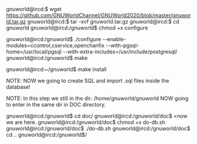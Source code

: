 gnuworld@ircd:$ wget https://github.com/GNUWorldChannel/GNUWorld2020/blob/master/gnuworld.tar.gz 
gnuworld@ircd:$ tar -xvf gnuworld.tar.gz 
gnuworld@ircd:$ cd gnuworld 
gnuworld@ircd:/gnuworld$ chmod +x configure

gnuworld@ircd:/gnuworld$ ./configure --enable-modules=ccontrol,cservice,openchanfix --with-pgsql-home=/usr/local/pgsql --with-extra-includes=/usr/include/postgresql/ 
gnuworld@ircd:/gnuworld$ make

gnuworld@ircd:~/gnuworld$ make install

 NOTE: NOW we going to create SQL and import .sql files inside the database!

 NOTE: In this step we still in the dir: /home/gnuworld/gnuworld NOW going to enter in the same dir in DOC directory.
 
gnuworld@ircd:/gnuworld$ cd doc/ 
gnuworld@ircd:/gnuworld/doc$ <now we are here. 
gnuworld@ircd:/gnuworld/doc$ chmod +x do-db.sh 
gnuworld@ircd:/gnuworld/doc$ ./do-db.sh 
gnuworld@ircd:/gnuworld/doc$ cd .. 
gnuworld@ircd:/gnuworld$/
